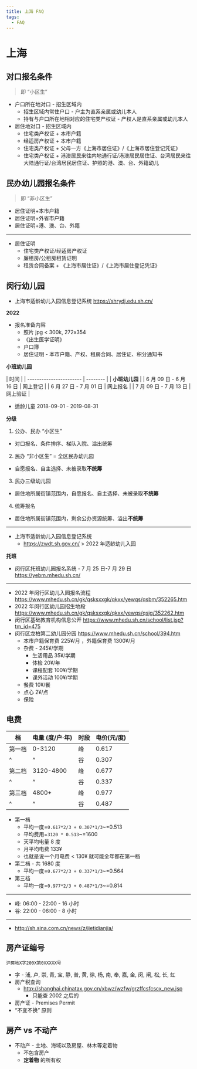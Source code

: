 ```yaml
---
title: 上海 FAQ
tags:
  - FAQ
---
```


# 上海

## 对口报名条件

> 即 “小区生”

- 户口所在地对口 - 招生区域内
  - 招生区域内常住户口 - 户主为直系亲属或幼儿本人
  - 持有与户口所在地相对应的住宅类产权证 - 产权人是直系亲属或幼儿本人
- 居住地对口 - 招生区域内
  - 住宅类产权证 + 本市户籍
  - 经适房产权证 + 本市户籍
  - 住宅类产权证 + 父母一方《上海市居住证》/《上海市居住登记凭证》
  - 住宅类产权证 + 港澳居民来往内地通行证/港澳居民居住证、台湾居民来往大陆通行证/台湾居民居住证、护照的港、澳、台、外籍幼儿

## 民办幼儿园报名条件

> 即 “非小区生”

- 居住证明+本市户籍
- 居住证明+外省市户籍
- 居住证明+港、澳、台、外籍

---

- 居住证明
  - 住宅类产权证/经适房产权证
  - 廉租房/公租房租赁证明
  - 租赁合同备案 + 《上海市居住证》/《上海市居住登记凭证》

## 闵行幼儿园

- 上海市适龄幼儿入园信息登记系统
  https://shrydj.edu.sh.cn/

**2022**

- 报名准备内容
  - 照片 jpg < 300k, 272x354
  - 《出生医学证明》
  - 户口簿
  - 居住证明 - 本市户籍、产权、租房合同、居住证、积分通知书

**小班幼儿园**

| 时间                    |
| ----------------------- | -------- |
| **小班幼儿园**          |
| 6 月 09 日 - 6 月 16 日 | 网上登记 |
| 6 月 27 日 - 7 月 01 日 | 网上报名 |
| 7 月 09 日 - 7 月 13 日 | 网上验证 |

- 适龄儿童 2018-09-01 - 2019-08-31

**分级**

1. 公办、民办 “小区生”

- 对口报名、条件排序、梯队入院、溢出统筹

2. 民办 “非小区生” = 全区民办幼儿园

- 自愿报名、自主选择、未被录取**不统筹**

3. 民办三级幼儿园

- 居住地所属街镇范围内，自愿报名、自主选择、未被录取**不统筹**

4. 统筹报名

- 居住地所属街镇范围内，剩余公办资源统筹、溢出**不统筹**

---

- 上海市适龄幼儿入园信息登记系统
  - https://zwdt.sh.gov.cn/ > 2022 年适龄幼儿入园

**托班**

- 闵行区托班幼儿园报名系统 - 7 月 25 日-7 月 29 日
  https://yebm.mhedu.sh.cn/

---

- 2022 年闵行区幼儿入园报名流程
  https://www.mhedu.sh.cn/gk/qsksxxgk/qkxx/yewqs/qsbm/352265.htm
- 2022 年闵行区幼儿园招生地段
  https://www.mhedu.sh.cn/gk/qsksxxgk/qkxx/yewqs/qsjg/352262.htm
- 闵行区基础教育机构信息公开
  https://www.mhedu.sh.cn/school/list.jsp?tm_id=475
- 闵行区龙柏第二幼儿园分园
  https://www.mhedu.sh.cn/school/394.htm
  - 本市户籍保育费 225¥/月 ，外籍保育费 1300¥/月
  - 杂费 - 245¥/学期
    - 生活用品 35¥/学期
    - 体检 20¥/年
    - 课程配套 100¥/学期
    - 课外活动 100¥/学期
  - 餐费 10¥/餐
  - 点心 2¥/点
  - 保险

## 电费

| 档     | 电量 (度/户·年) | 时段 | 电价(元/度) |
| ------ | --------------- | ---- | ----------- |
| 第一档 | 0-3120          | 峰   | 0.617       |
| ^      | ^               | 谷   | 0.307       |
| 第二档 | 3120-4800       | 峰   | 0.677       |
| ^      | ^               | 谷   | 0.337       |
| 第三档 | 4800+           | 峰   | 0.977       |
| ^      | ^               | 谷   | 0.487       |

- 第一档
  - 平均一度=`0.617*2/3 + 0.307*1/3`~=0.513
  - 平均费用=`3120 * 0.513`~=1600
  - 天平均电量 8 度
  - 月平均电费 133¥
  - 也就是说一个月电费 < 130¥ 就可能全年都在第一档
- 第二档 - 共 1680 度
  - 平均一度=`0.677*2/3 + 0.337*1/3`~=0.564
- 第三档
  - 平均一度=`0.977*2/3 + 0.487*1/3`~=0.814

---

- 峰: 06:00 - 22:00 - 16 小时
- 谷: 22:00 - 06:00 - 8 小时

---

- http://sh.sina.com.cn/news/z/jietidianjia/

## 房产证编号

```
沪房地X字200X第0XXXXX号
```
- 字 - 浦, 卢, 崇, 青, 宝, 静, 普, 黄, 徐, 杨, 南, 奉, 嘉, 金, 闵, 闸, 松, 长, 虹
- 房产税查询
  - http://shanghai.chinatax.gov.cn/xbwz/wzfw/grzffcsfcscx_new.jsp
    - 只能查 2002 之后的
- 房产证 - Premises Permit
- “不变不换” 原则

## 房产 vs 不动产

- 不动产 - 土地、海域以及房屋、林木等定着物
  - 不包含房产
  - **定着物** 的所有权
